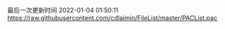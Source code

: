 最后一次更新时间 2022-01-04 01:50:11
https://raw.githubusercontent.com/cdlaimin/FileList/master/PACList.pac

